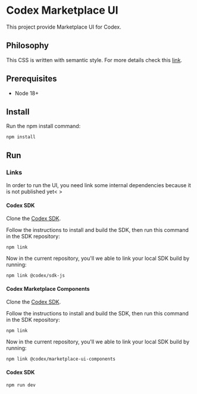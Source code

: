 # Codex Marketplace UI

This project provide Marketplace UI for Codex.

## Philosophy

This CSS is written with semantic style. For more details check this [link](https://maintainablecss.com/chapters/semantics).

## Prerequisites

- Node 18+

## Install

Run the npm install command:

```
npm install
```

## Run

### Links

In order to run the UI, you need link some internal dependencies because it is not published yet< >

#### Codex SDK

Clone the [Codex SDK](https://github.com/codex-storage/codex-js).

Follow the instructions to install and build the SDK, then run this command in the SDK repository:

```
npm link
```

Now in the current repository, you'll we able to link your local SDK build by running:

```
npm link @codex/sdk-js
```

#### Codex Marketplace Components

Clone the [Codex SDK](https://github.com/codex-storage/codex-marketplace-ui-components).

Follow the instructions to install and build the SDK, then run this command in the SDK repository:

```
npm link
```

Now in the current repository, you'll we able to link your local SDK build by running:

```
npm link @codex/marketplace-ui-components
```

#### Codex SDK

```
npm run dev
```
